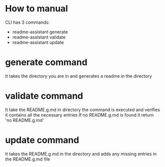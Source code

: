 # How to manual

CLI has 3 commands:
- readme-assistant generate
- readme-assistant validate
- readme-assistant update 

# generate command

It takes the directory you are in and generates a readme in the directory

# validate command

It take the README.g.md in directory the command is executed and verifies it contains all the necessary entries
If no README.g.md is found it return 'no README.g.md'

# update command

It takes the README.g.md in the directory and adds any missing entries in the README.g.md file



